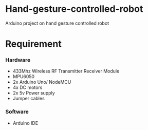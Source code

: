 # Hand-gesture-controlled-robot
Arduino project on hand gesture controlled robot

# Requirement
### Hardware
- 433Mhz Wireless RF Transmitter Receiver Module
- MPU6050
- 2x Arduino Uno/ NodeMCU
- 4x DC motors
- 2x 5v Power supply
- Jumper cables

### Software
- Arduino IDE
